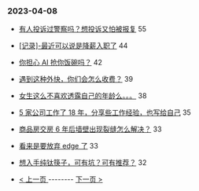 ### 2023-04-08 
- [有人投诉过警察吗？想投诉又怕被报复](https://www.v2ex.com/t/930827) 55
- [[记录]-最近可以说是降薪入职了](https://www.v2ex.com/t/930734) 44
- [你担心 AI 抢你饭碗吗？](https://www.v2ex.com/t/930725) 42
- [遇到这种外快，你们会怎么收费？](https://www.v2ex.com/t/930801) 39
- [女生这么不喜欢透露自己的年龄么。。。](https://www.v2ex.com/t/930751) 38
- [5 家公司工作了 18 年，分享些工作经验，也写给自己](https://www.v2ex.com/t/930698) 35
- [商品房交房 6 年后墙壁出现裂缝怎么解决？](https://www.v2ex.com/t/930742) 33
- [看来是要放弃 edge 了](https://www.v2ex.com/t/930763) 33
- [想入手纯钛筷子，可有坑？可有推荐？](https://www.v2ex.com/t/930745) 32 

- [ < 上一页 ](https://github.com/able8/v2ex-hot-record/blob/master/2023-04-07.md) -------- [ 下一页 > ](https://github.com/able8/v2ex-hot-record/blob/master/2023-04-09.md)